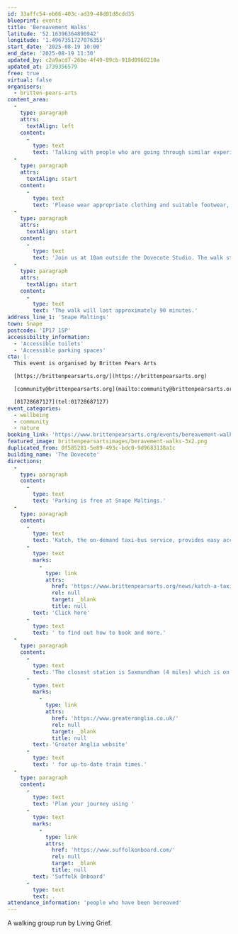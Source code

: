 ```yaml
---
id: 33affc54-eb66-403c-ad39-48d01d8cdd35
blueprint: events
title: 'Bereavement Walks'
latitude: '52.16396364890942'
longitude: '1.4967351727076355'
start_date: '2025-08-19 10:00'
end_date: '2025-08-19 11:30'
updated_by: c2a9acd7-26be-4f49-89cb-918d0960210a
updated_at: 1739356579
free: true
virtual: false
organisers:
  - britten-pears-arts
content_area:
  -
    type: paragraph
    attrs:
      textAlign: left
    content:
      -
        type: text
        text: 'Talking with people who are going through similar experiences of bereavement can be enormously beneficial. In this event, enjoy the company of others and the sense of wellbeing that walking outside can bring.'
  -
    type: paragraph
    attrs:
      textAlign: start
    content:
      -
        type: text
        text: 'Please wear appropriate clothing and suitable footwear, and bring a bottle of water. Well-behaved dogs on leads are welcome.'
  -
    type: paragraph
    attrs:
      textAlign: start
    content:
      -
        type: text
        text: 'Join us at 10am outside the Dovecote Studio. The walk starts 10 minutes after the meeting time.'
  -
    type: paragraph
    attrs:
      textAlign: start
    content:
      -
        type: text
        text: 'The walk will last approximately 90 minutes.'
address_line_1: 'Snape Maltings'
town: Snape
postcode: 'IP17 1SP'
accessibility_information:
  - 'Accessible toilets'
  - 'Accessible parking spaces'
cta: |-
  This event is organised by Britten Pears Arts

  [https://brittenpearsarts.org/](https://brittenpearsarts.org)

  [community@brittenpearsarts.org](mailto:community@brittenpearsarts.org)

  [01728687127](tel:01728687127)
event_categories:
  - wellbeing
  - community
  - nature
booking_link: 'https://www.brittenpearsarts.org/events/bereavement-walks'
featured_image: brittenpearsartsimages/beravement-walks-3x2.png
duplicated_from: 0f585281-5e89-493c-bdc0-9d9683138a1c
building_name: 'The Dovecote'
directions:
  -
    type: paragraph
    content:
      -
        type: text
        text: 'Parking is free at Snape Maltings.'
  -
    type: paragraph
    content:
      -
        type: text
        text: 'Katch, the on-demand taxi-bus service, provides easy access to Snape Maltings, connecting it to the towns of Framlingham, Parham, Hacheston, Wickham Market, Wickham Market Railway Station at Campsea Ashe, and Tunstall. '
      -
        type: text
        marks:
          -
            type: link
            attrs:
              href: 'https://www.brittenpearsarts.org/news/katch-a-taxi-bus-to-snape-maltings'
              rel: null
              target: _blank
              title: null
        text: 'Click here'
      -
        type: text
        text: ' to find out how to book and more.'
  -
    type: paragraph
    content:
      -
        type: text
        text: 'The closest station is Saxmundham (4 miles) which is on the East Suffolk Ipswich on the Lowestoft train line. Wickham Market station (6 miles) is located in Campsea Ash on the same line. Visit the '
      -
        type: text
        marks:
          -
            type: link
            attrs:
              href: 'https://www.greateranglia.co.uk/'
              rel: null
              target: _blank
              title: null
        text: 'Greater Anglia website'
      -
        type: text
        text: ' for up-to-date train times.'
  -
    type: paragraph
    content:
      -
        type: text
        text: 'Plan your journey using '
      -
        type: text
        marks:
          -
            type: link
            attrs:
              href: 'https://www.suffolkonboard.com/'
              rel: null
              target: _blank
              title: null
        text: 'Suffolk Onboard'
      -
        type: text
        text: .
attendance_information: 'people who have been bereaved'
---
```

A walking group run by Living Grief.